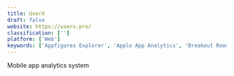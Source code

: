 ```yaml
---
title: UserX
draft: false 
website: https://userx.pro/
classification: ['']
platform: ['Web']
keywords: ['Appfigures Explorer', 'Apple App Analytics', 'Breakout Room', 'ClickTale', 'Codeless Mobile Analytics', 'Cross-platform analytics by Facebook', 'FullStory', 'Inspectlet', 'Known Pro', 'LogRocket', 'Mode Studio', 'Playground Analytics', 'Prodlytic', 'Samestate', 'SessionStack', 'Smartlook', 'StatCounter', 'SurveyMonkey Intelligence', 'Tamboo', 'Usage Analytics in appFigures', 'Watchsend', 'asciinema']
---
```

Mobile app analytics system